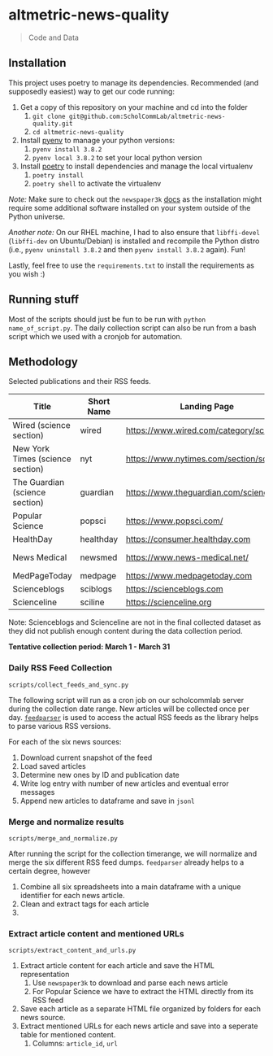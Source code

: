 # altmetric-news-quality

> Code and Data

## Installation

This project uses poetry to manage its dependencies. Recommended (and supposedly easiest) way to get our code running:

1. Get a copy of this repository on your machine and cd into the folder
   1. `git clone git@github.com:ScholCommLab/altmetric-news-quality.git`
   2. `cd altmetric-news-quality`
2. Install [pyenv](https://github.com/pyenv/pyenv) to manage your python versions:
   1. `pyenv install 3.8.2` 
   2. `pyenv local 3.8.2` to set your local python version
3. Install [poetry](https://python-poetry.org/) to install dependencies and manage the local virtualenv
   1. `poetry install`
   2. `poetry shell` to activate the virtualenv

*Note:* Make sure to check out the `newspaper3k` [docs](https://github.com/codelucas/newspaper) as the installation might require some additional software installed on your system outside of the Python universe.

*Another note:* On our RHEL machine, I had to also ensure that `libffi-devel` (`libffi-dev` on Ubuntu/Debian) is installed and recompile the Python distro (i.e., `pyenv uninstall 3.8.2` and then `pyenv install 3.8.2` again). Fun!

Lastly, feel free to use the `requirements.txt` to install the requirements as you wish :)

## Running stuff

Most of the scripts should just be fun to be run with `python name_of_script.py`. The daily collection script can also be run from a bash script which we used with a cronjob for automation.

## Methodology

Selected publications and their RSS feeds.

| Title | Short Name | Landing Page | RSS Feed |
| --- | --- | --- | --- |
| Wired (science section) | wired | https://www.wired.com/category/science/ | https://www.wired.com/feed/category/science/latest/rss |
| New York Times (science section) | nyt | https://www.nytimes.com/section/science | https://rss.nytimes.com/services/xml/rss/nyt/Science.xml |
| The Guardian (science section) | guardian | https://www.theguardian.com/science | https://www.theguardian.com/science/rss |
| Popular Science | popsci | https://www.popsci.com/ | https://www.popsci.com/arcio/rss/ |
| HealthDay | healthday | https://consumer.healthday.com | https://consumer.healthday.com/feeds/feed.rss
| News Medical | newsmed | https://www.news-medical.net/ | http://www.news-medical.net/syndication.axd?format=rss
| MedPageToday | medpage | https://www.medpagetoday.com | https://www.medpagetoday.com/rss/headlines.xml
| Scienceblogs | sciblogs | https://scienceblogs.com | https://scienceblogs.com/rss.xml |
| Scienceline | sciline | https://scienceline.org | https://scienceline.org/feed |

Note: Scienceblogs and Scienceline are not in the final collected dataset as they did not publish enough content during the data collection period.

**Tentative collection period: March 1 - March 31**

### Daily RSS Feed Collection

`scripts/collect_feeds_and_sync.py`

The following script will run as a cron job on our scholcommlab server during the collection date range. New articles will be collected once per day. [`feedparser`](https://pythonhosted.org/feedparser/) is used to access the actual RSS feeds as the library helps to parse various RSS versions.

For each of the six news sources:

1. Download current snapshot of the feed
2. Load saved articles
3. Determine new ones by ID and publication date
4. Write log entry with number of new articles and eventual error messages
5. Append new articles to dataframe and save in `jsonl`

### Merge and normalize results

`scripts/merge_and_normalize.py`

After running the script for the collection timerange, we will normalize and merge the six different RSS feed dumps. `feedparser` already helps to a certain degree, however

1. Combine all six spreadsheets into a main dataframe with a unique identifier for each news article.
2. Clean and extract tags for each article
3. 

### Extract article content and mentioned URLs

`scripts/extract_content_and_urls.py`

1. Extract article content for each article and save the HTML representation
   1. Use `newspaper3k` to download and parse each news article
   2. For Popular Science we have to extract the HTML directly from its RSS feed
2. Save each article as a separate HTML file organized by folders for each news source.
3. Extract mentioned URLs for each news article and save into a seperate table for mentioned content.
   1. Columns: `article_id`, `url`
